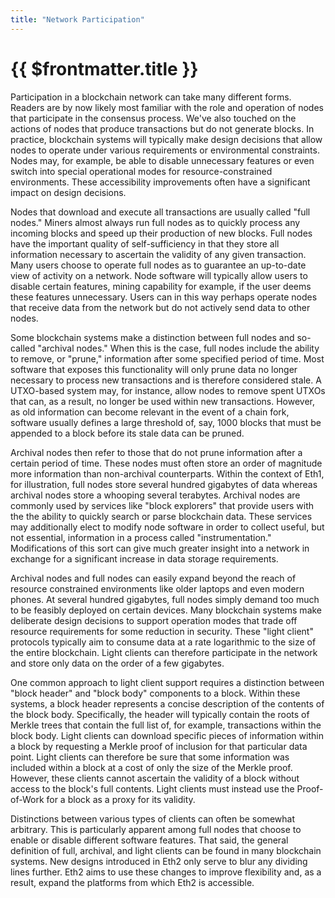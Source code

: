 ```yaml
---
title: "Network Participation"
---
```


# {{ $frontmatter.title }}

Participation in a blockchain network can take many different forms. Readers are by now likely most familiar with the role and operation of nodes that participate in the consensus process. We've also touched on the actions of nodes that produce transactions but do not generate blocks. In practice, blockchain systems will typically make design decisions that allow nodes to operate under various requirements or environmental constraints. Nodes may, for example, be able to disable unnecessary features or even switch into special operational modes for resource-constrained environments. These accessibility improvements often have a significant impact on design decisions.

Nodes that download and execute all transactions are usually called "full nodes." Miners almost always run full nodes as to quickly process any incoming blocks and speed up their production of new blocks. Full nodes have the important quality of self-sufficiency in that they store all information necessary to ascertain the validity of any given transaction. Many users choose to operate full nodes as to guarantee an up-to-date view of activity on a network. Node software will typically allow users to disable certain features, mining capability for example, if the user deems these features unnecessary. Users can in this way perhaps operate nodes that receive data from the network but do not actively send data to other nodes.

Some blockchain systems make a distinction between full nodes and so-called "archival nodes." When this is the case, full nodes include the ability to remove, or "prune," information after some specified period of time. Most software that exposes this functionality will only prune data no longer necessary to process new transactions and is therefore considered stale. A UTXO-based system may, for instance, allow nodes to remove spent UTXOs that can, as a result, no longer be used within new transactions. However, as old information can become relevant in the event of a chain fork, software usually defines a large threshold of, say, 1000 blocks that must be appended to a block before its stale data can be pruned.

Archival nodes then refer to those that do not prune information after a certain period of time. These nodes must often store an order of magnitude more information than non-archival counterparts. Within the context of Eth1, for illustration, full nodes store several hundred gigabytes of data whereas archival nodes store a whooping several terabytes. Archival nodes are commonly used by services like "block explorers" that provide users with the the ability to quickly search or parse blockchain data. These services may additionally elect to modify node software in order to collect useful, but not essential, information in a process called "instrumentation." Modifications of this sort can give much greater insight into a network in exchange for a significant increase in data storage requirements.

Archival nodes and full nodes can easily expand beyond the reach of resource constrained environments like older laptops and even modern phones. At several hundred gigabytes, full nodes simply demand too much to be feasibly deployed on certain devices. Many blockchain systems make deliberate design decisions to support operation modes that trade off resource requirements for some reduction in security. These "light client" protocols typically aim to consume data at a rate logarithmic to the size of the entire blockchain. Light clients can therefore participate in the network and store only data on the order of a few gigabytes.

One common approach to light client support requires a distinction between "block header" and "block body" components to a block. Within these systems, a block header represents a concise description of the contents of the block body. Specifically, the header will typically contain the roots of Merkle trees that contain the full list of, for example, transactions within the block body. Light clients can download specific pieces of information within a block by requesting a Merkle proof of inclusion for that particular data point. Light clients can therefore be sure that some information was included within a block at a cost of only the size of the Merkle proof. However, these clients cannot ascertain the validity of a block without access to the block's full contents. Light clients must instead use the Proof-of-Work for a block as a proxy for its validity.

Distinctions between various types of clients can often be somewhat arbitrary. This is particularly apparent among full nodes that choose to enable or disable different software features. That said, the general definition of full, archival, and light clients can be found in many blockchain systems. New designs introduced in Eth2 only serve to blur any dividing lines further. Eth2 aims to use these changes to improve flexibility and, as a result, expand the platforms from which Eth2 is accessible.
